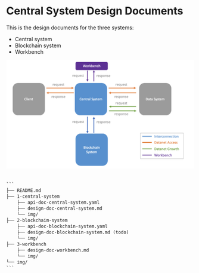 # Central System Design Documents


This is the design documents for the three systems:

* Central system
* Blockchain system
* Workbench

![overview](img/overview.png)

````

```
├── README.md
├── 1-central-system
    ├── api-doc-central-system.yaml
    ├── design-doc-central-system.md
    └── img/
├── 2-blockchaim-system
    ├── api-doc-blockchain-system.yaml
    ├── design-doc-blockchain-system.md (todo)
    └── img/
├── 3-workbench
    ├── design-doc-workbench.md
    └── img/
└── img/
```


````
